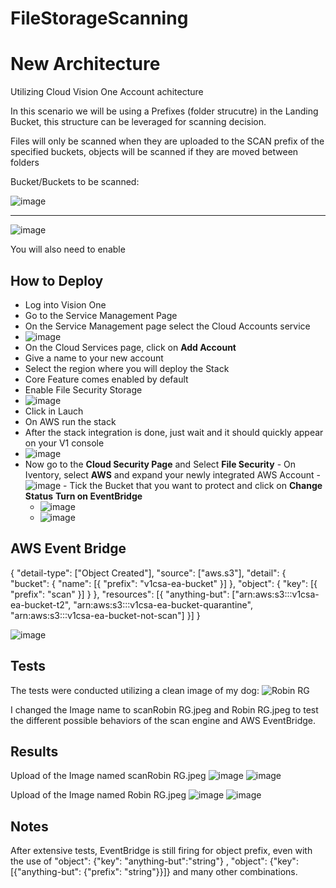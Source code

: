# FileStorageScanning

# New Architecture

Utilizing Cloud Vision One Account achitecture

In this scenario we will be using a Prefixes (folder strucutre) in the Landing Bucket, this structure can be leveraged for scanning decision.

Files will only be scanned when they are uploaded to the SCAN prefix of the specified buckets, objects will be scanned if they are moved between folders

Bucket/Buckets to be scanned:


![image](https://github.com/VitorCora/FileStorageScanning/assets/59590152/cff4a335-48c3-438d-aa00-870575c1c32e)

----

![image](https://github.com/VitorCora/FileStorageScanning/assets/59590152/7ab1628a-9e4d-40d1-8943-d061f2f7e148)

You will also need to enable 

 ## How to Deploy

 - Log into Vision One
 - Go to the Service Management Page
 - On the Service Management page select the Cloud Accounts service
 - ![image](https://github.com/VitorCora/FileStorageScanning/assets/59590152/ac9e89c1-10b0-4d28-b7e7-f27cccb61b47)
  - On the Cloud Services page, click on **Add Account**
   - Give a name to your new account
   - Select the region where you will deploy the Stack
   - Core Feature comes enabled by default
   - Enable File Security Storage
   - ![image](https://github.com/VitorCora/FileStorageScanning/assets/59590152/b077c6d5-262b-4e8f-afe4-08fd30eb3ca5)
   - Click in Lauch
   - On AWS run the stack
   - After the stack integration is done, just wait and it should quickly appear on your V1 console
   - ![image](https://github.com/VitorCora/FileStorageScanning/assets/59590152/0a698e00-bfda-4732-a698-665b0bfdeefc)
   - Now go to the **Cloud Security Page** and Select **File Security**
    - On Iventory, select **AWS** and expand your newly integrated AWS Account
    - ![image](https://github.com/VitorCora/FileStorageScanning/assets/59590152/e86d7771-1c73-480a-b51b-03e52c0ea851)
    - Tick the Bucket that you want to protect and click on **Change Status** **Turn on EventBridge**
     - ![image](https://github.com/VitorCora/FileStorageScanning/assets/59590152/4696ffad-0a20-4572-862b-977569fbd60e)
     - ![image](https://github.com/VitorCora/FileStorageScanning/assets/59590152/827d3117-885f-42c8-955b-245c01739ef3)


  ## AWS Event Bridge




{
  "detail-type": ["Object Created"],
  "source": ["aws.s3"],
  "detail": {
    "bucket": {
      "name": [{
        "prefix": "v1csa-ea-bucket"
      }]
    },
    "object": {
      "key": [{
        "prefix": "scan"
      }]
    }
  },
  "resources": [{
    "anything-but": ["arn:aws:s3:::v1csa-ea-bucket-t2", "arn:aws:s3:::v1csa-ea-bucket-quarantine", "arn:aws:s3:::v1csa-ea-bucket-not-scan"]
  }]
}

![image](https://github.com/VitorCora/FileStorageScanning/assets/59590152/4add4a2b-1249-4fde-982d-28ceb475c130)

## Tests

The tests were conducted utilizing a clean image of my dog:
![Robin RG](https://github.com/VitorCora/FileStorageScanning/assets/59590152/9ebc9258-82e2-44a5-8dc7-543a6ff74826)

I changed the Image name to scanRobin RG.jpeg and Robin RG.jpeg to test the different possible behaviors of the scan engine and AWS EventBridge.
  
## Results

Upload of the Image named scanRobin RG.jpeg
![image](https://github.com/VitorCora/FileStorageScanning/assets/59590152/d1d3794d-d941-4884-be2d-3eabef774a0b)
![image](https://github.com/VitorCora/FileStorageScanning/assets/59590152/760cd8ad-135e-4c39-bfc3-313a845ae0e1)

Upload of the Image named Robin RG.jpeg
![image](https://github.com/VitorCora/FileStorageScanning/assets/59590152/497c8bca-b174-4de4-973e-b65e6a575fe5)
![image](https://github.com/VitorCora/FileStorageScanning/assets/59590152/a1ff1303-7742-440f-b592-1f294e47ace4)


## Notes

After extensive tests, EventBridge is still firing for object prefix, even with the use of "object": {"key": "anything-but":"string"} , "object": {"key": [{"anything-but": {"prefix": "string"}}]} and many other combinations.






